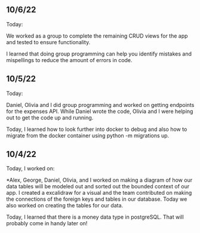 ## 10/6/22
Today:

We worked as a group to complete the remaining CRUD views for the app and tested to ensure functionality. 

I learned that doing group programming can help you identify mistakes and mispellings to reduce the amount of errors in code.

## 10/5/22
Today:

Daniel, Olivia and I did group programming and worked on getting endpoints for the expenses API. While Daniel wrote the code, Olivia and I were helping out to get the code up and running. 

Today, I learned how to look further into docker to debug and also how to migrate from the docker container using python -m migrations up.

## 10/4/22
Today, I worked on:

*Alex, George, Daniel, Olivia, and I worked on making a diagram of how
 our data tables will be modeled out and sorted out the bounded context
 of our app. I created a excalidraw for a visual and the team contributed
 on making the connections of the foreign keys and tables in our database.
 Today we also worked on creating the tables for our data.

Today, I learned that there is a money data type in postgreSQL. That will probably come in handy later on!

